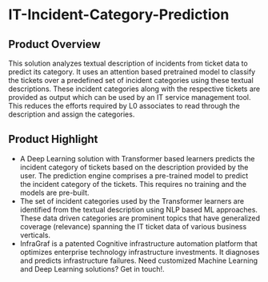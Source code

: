 # IT-Incident-Category-Prediction

## Product Overview
This solution analyzes textual description of incidents from ticket data to predict its category. It uses an attention based pretrained model to  classify the tickets over a predefined set of incident categories using these textual descriptions. These incident categories along with the respective tickets are provided as output which can be used by an IT service management tool. This reduces the efforts required by L0 associates to read through the description and assign the categories.

## Product Highlight
* A Deep Learning solution with Transformer based learners predicts the incident category of tickets based on the description provided by the user. The prediction engine comprises a pre-trained model to predict the incident category of the tickets. This requires no training and the models are pre-built.
* The set of incident categories used by the Transformer learners are identified from the textual description using NLP based ML approaches. These data driven categories are prominent topics that have generalized coverage (relevance) spanning the IT ticket data of various business verticals.
* InfraGraf is a patented Cognitive infrastructure automation platform that optimizes enterprise technology infrastructure investments. It diagnoses and predicts infrastructure failures. Need customized Machine Learning and Deep Learning solutions? Get in touch!.
